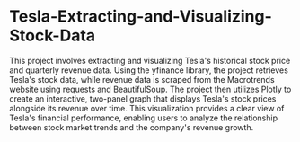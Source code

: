 # Tesla-Extracting-and-Visualizing-Stock-Data

This project involves extracting and visualizing Tesla's historical stock price and quarterly revenue data. Using the yfinance library, the project retrieves Tesla's stock data, while revenue data is scraped from the Macrotrends website using requests and BeautifulSoup. The project then utilizes Plotly to create an interactive, two-panel graph that displays Tesla's stock prices alongside its revenue over time. This visualization provides a clear view of Tesla's financial performance, enabling users to analyze the relationship between stock market trends and the company's revenue growth.
